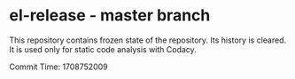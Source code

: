# el-release - master branch

This repository contains frozen state of the repository.
Its history is cleared. It is used only for static code
analysis with Codacy.

Commit Time: 1708752009